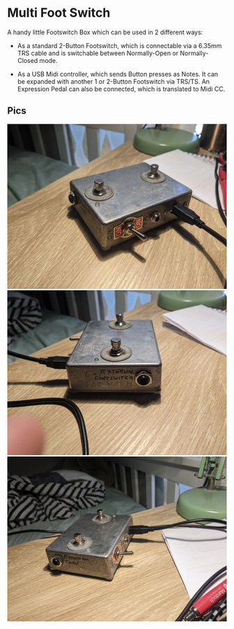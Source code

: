 # Multi Foot Switch

A handy little Footswitch Box which can be used in 2 different ways:

- As a standard 2-Button Footswitch, which is connectable via a 6.35mm TRS cable and is switchable between Normally-Open or Normally-Closed mode.

- As a USB Midi controller, which sends Button presses as Notes. It can be expanded with another 1 or 2-Button Footswitch via TRS/TS. An Expression Pedal can also be connected, which is translated to Midi CC.

## Pics

![The Switch](./pics/pic1.jpeg)
![External Switch Port](./pics/pic2.jpeg)
![Expression Pedal Port](./pics/pic3.jpeg)
